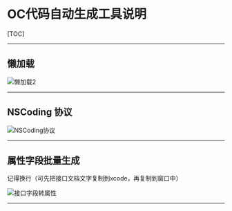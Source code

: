 # OC代码自动生成工具说明

[TOC]

***

## 懒加载

![懒加载2](/Users/MelissaShu/Documents/iOS/MS-Git/MSGetter/懒加载2.png)

***

## NSCoding 协议

![NSCoding协议](/Users/MelissaShu/Documents/iOS/MS-Git/MSGetter/NSCoding协议.png)



***

## 属性字段批量生成

记得换行（可先把接口文档文字复制到xcode，再复制到窗口中）



![接口字段转属性](/Users/MelissaShu/Documents/iOS/MS-Git/MSGetter/接口字段转属性.png)



***



